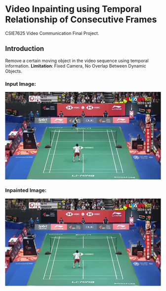 # Video Inpainting using Temporal Relationship of Consecutive Frames 
CSIE7625 Video Communication Final Project.
## Introduction
Remove a certain moving object in the video sequence using temporal information. 
**Limitation**: Fixed Camera, No Overlap Between Dynamic Objects.

### Input Image:
![](image/badminton_original.bmp)

### Inpainted Image:
![](image/badminton_inpainted.bmp)



